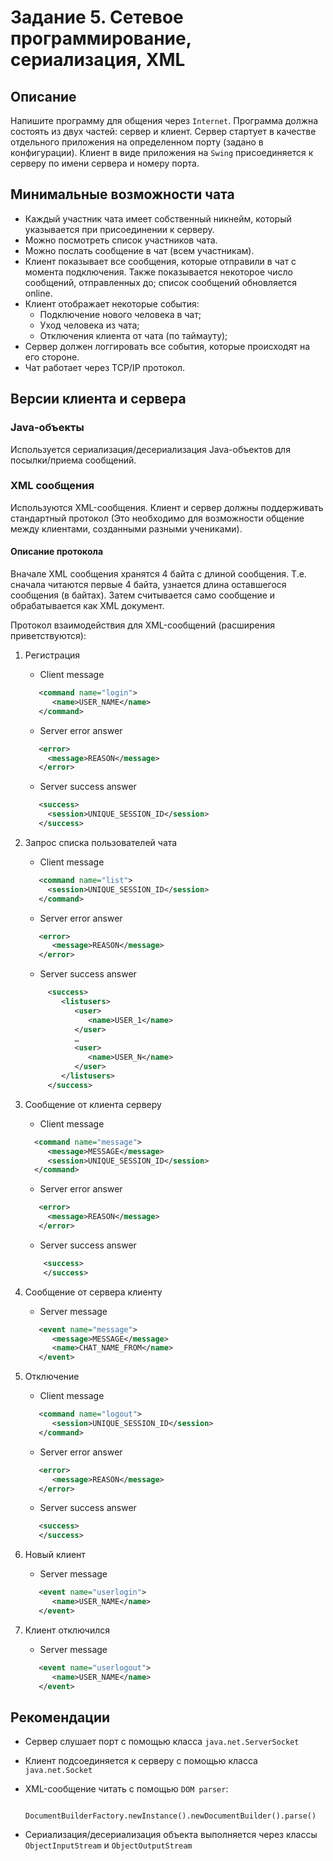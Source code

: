 # Задание 5. Сетевое программирование, сериализация, XML

## Описание
Напишите программу для общения через `Internet`. 
Программа должна состоять из двух частей: сервер и клиент. 
Сервер стартует в качестве отдельного приложения на определенном порту (задано в конфигурации). 
Клиент в виде приложения на `Swing` присоединяется к серверу по имени сервера и номеру порта.

## Минимальные возможности чата

+ Каждый участник чата имеет собственный никнейм, который указывается при присоединении к серверу.
+ Можно посмотреть список участников чата.
+ Можно послать сообщение в чат (всем участникам).
+ Клиент показывает все сообщения, которые отправили в чат с момента подключения. 
Также показывается некоторое число сообщений, отправленных до; 
список сообщений обновляется online.
+ Клиент отображает некоторые события: 
  + Подключение нового человека в чат;
  + Уход человека из чата;
  + Отключения клиента от чата (по таймауту);
+ Сервер должен логгировать все события, которые происходят на его стороне.
+ Чат работает через TCP/IP протокол.

## Версии клиента и сервера 

### Java-объекты

Используется сериализация/десериализация Java-объектов для посылки/приема сообщений.

### XML сообщения 

Используются XML-сообщения.
Клиент и сервер должны поддерживать стандартный протокол (Это необходимо для возможности общение между клиентами, созданными разными учениками).

#### Описание протокола

Вначале XML сообщения хранятся 4 байта с длиной сообщения. Т.е. сначала
читаются первые 4 байта, узнается длина оставшегося сообщения (в байтах).
Затем считывается само сообщение и обрабатывается как XML документ.

Протокол взаимодействия для XML-сообщений (расширения приветствуются):

1. Регистрация

   + Client message

   ```xml
      <command name="login">
         <name>USER_NAME</name>
      </command>
   ```

   + Server error answer

   ```xml
      <error>
        <message>REASON</message>
      </error>
   ```

   + Server success answer

   ```xml
      <success>
        <session>UNIQUE_SESSION_ID</session>
      </success>
   ```

2. Запрос списка пользователей чата

   + Client message

   ```xml
      <command name="list">
        <session>UNIQUE_SESSION_ID</session>
      </command>
   ```

   + Server error answer

   ```xml
      <error>
         <message>REASON</message>
      </error>
   ```

   + Server success answer

   ```xml
        <success>
           <listusers>
              <user>
                 <name>USER_1</name>
              </user>
              …
              <user>
                 <name>USER_N</name>
              </user>
           </listusers>
        </success>
     ```

3. Сообщение от клиента серверу

   + Client message

   ```xml
     <command name="message">
        <message>MESSAGE</message>
        <session>UNIQUE_SESSION_ID</session>
     </command>
     ```

   + Server error answer
   
   ```xml
      <error>
        <message>REASON</message>
      </error>
   ```

   + Server success answer
 
   ```xml
       <success>
       </success>
    ```
   
4. Сообщение от сервера клиенту

   + Server message

   ```xml
      <event name="message">
         <message>MESSAGE</message>
         <name>CHAT_NAME_FROM</name>
      </event>
   ```

5. Отключение

   + Client message
   
   ```xml
      <command name="logout">
         <session>UNIQUE_SESSION_ID</session>
      </command>
   ```
   
   + Server error answer
   
   ```xml
      <error>
         <message>REASON</message>
      </error>
   ```
   
   + Server success answer
   
   ```xml
      <success>
      </success>
   ```
   
6. Новый клиент
   
   + Server message
   
   ```xml
      <event name="userlogin">
         <name>USER_NAME</name>
      </event>
   ```

7. Клиент отключился

   + Server message
   
   ```xml
      <event name="userlogout">
         <name>USER_NAME</name>
      </event>
   ```

## Рекомендации

+ Сервер слушает порт с помощью класса `java.net.ServerSocket`
+ Клиент подсоединяется к серверу с помощью класса `java.net.Socket`
+ XML-сообщение читать с помощью `DOM parser`:
   ```
      DocumentBuilderFactory.newInstance().newDocumentBuilder().parse()
   ```

+ Сериализация/десериализация объекта выполняется через классы `ObjectInputStream` и `ObjectOutputStream`